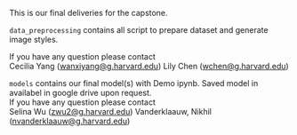 This is our final deliveries for the capstone.

`data_preprocessing` contains all script to prepare dataset and generate image styles.<br>

If you have any question please contact <br>
Cecilia Yang (wanxiyang@g.harvard.edu)
Lily Chen (wchen@g.harvard.edu)


`models` contains our final model(s) with Demo ipynb. Saved model in availabel in google drive upon request.<br>
If you have any question please contact <br>
Selina Wu (zwu2@g.harvard.edu)
Vanderklaauw, Nikhil (nvanderklaauw@g.harvard.edu)
